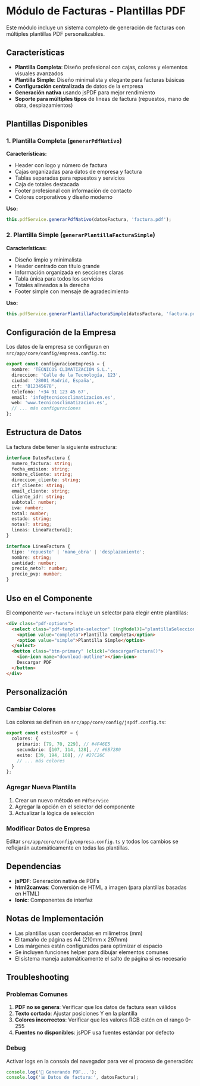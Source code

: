 # Módulo de Facturas - Plantillas PDF

Este módulo incluye un sistema completo de generación de facturas con múltiples plantillas PDF personalizables.

## Características

- **Plantilla Completa**: Diseño profesional con cajas, colores y elementos visuales avanzados
- **Plantilla Simple**: Diseño minimalista y elegante para facturas básicas
- **Configuración centralizada** de datos de la empresa
- **Generación nativa** usando jsPDF para mejor rendimiento
- **Soporte para múltiples tipos** de líneas de factura (repuestos, mano de obra, desplazamientos)

## Plantillas Disponibles

### 1. Plantilla Completa (`generarPdfNativo`)

**Características:**
- Header con logo y número de factura
- Cajas organizadas para datos de empresa y factura
- Tablas separadas para repuestos y servicios
- Caja de totales destacada
- Footer profesional con información de contacto
- Colores corporativos y diseño moderno

**Uso:**
```typescript
this.pdfService.generarPdfNativo(datosFactura, 'factura.pdf');
```

### 2. Plantilla Simple (`generarPlantillaFacturaSimple`)

**Características:**
- Diseño limpio y minimalista
- Header centrado con título grande
- Información organizada en secciones claras
- Tabla única para todos los servicios
- Totales alineados a la derecha
- Footer simple con mensaje de agradecimiento

**Uso:**
```typescript
this.pdfService.generarPlantillaFacturaSimple(datosFactura, 'factura.pdf');
```

## Configuración de la Empresa

Los datos de la empresa se configuran en `src/app/core/config/empresa.config.ts`:

```typescript
export const configuracionEmpresa = {
  nombre: 'TÉCNICOS CLIMATIZACIÓN S.L.',
  direccion: 'Calle de la Tecnología, 123',
  ciudad: '28001 Madrid, España',
  cif: 'B12345678',
  telefono: '+34 91 123 45 67',
  email: 'info@tecnicosclimatizacion.es',
  web: 'www.tecnicosclimatizacion.es',
  // ... más configuraciones
};
```

## Estructura de Datos

La factura debe tener la siguiente estructura:

```typescript
interface DatosFactura {
  numero_factura: string;
  fecha_emision: string;
  nombre_cliente: string;
  direccion_cliente: string;
  cif_cliente: string;
  email_cliente: string;
  cliente_id?: string;
  subtotal: number;
  iva: number;
  total: number;
  estado: string;
  notas?: string;
  lineas: LineaFactura[];
}

interface LineaFactura {
  tipo: 'repuesto' | 'mano_obra' | 'desplazamiento';
  nombre: string;
  cantidad: number;
  precio_neto?: number;
  precio_pvp: number;
}
```

## Uso en el Componente

El componente `ver-factura` incluye un selector para elegir entre plantillas:

```html
<div class="pdf-options">
  <select class="pdf-template-selector" [(ngModel)]="plantillaSeleccionada">
    <option value="completa">Plantilla Completa</option>
    <option value="simple">Plantilla Simple</option>
  </select>
  <button class="btn-primary" (click)="descargarFactura()">
    <ion-icon name="download-outline"></ion-icon>
    Descargar PDF
  </button>
</div>
```

## Personalización

### Cambiar Colores

Los colores se definen en `src/app/core/config/jspdf.config.ts`:

```typescript
export const estilosPDF = {
  colores: {
    primario: [79, 70, 229], // #4F46E5
    secundario: [107, 114, 128], // #6B7280
    exito: [39, 194, 108], // #27C26C
    // ... más colores
  }
};
```

### Agregar Nueva Plantilla

1. Crear un nuevo método en `PdfService`
2. Agregar la opción en el selector del componente
3. Actualizar la lógica de selección

### Modificar Datos de Empresa

Editar `src/app/core/config/empresa.config.ts` y todos los cambios se reflejarán automáticamente en todas las plantillas.

## Dependencias

- **jsPDF**: Generación nativa de PDFs
- **html2canvas**: Conversión de HTML a imagen (para plantillas basadas en HTML)
- **Ionic**: Componentes de interfaz

## Notas de Implementación

- Las plantillas usan coordenadas en milímetros (mm)
- El tamaño de página es A4 (210mm x 297mm)
- Los márgenes están configurados para optimizar el espacio
- Se incluyen funciones helper para dibujar elementos comunes
- El sistema maneja automáticamente el salto de página si es necesario

## Troubleshooting

### Problemas Comunes

1. **PDF no se genera**: Verificar que los datos de factura sean válidos
2. **Texto cortado**: Ajustar posiciones Y en la plantilla
3. **Colores incorrectos**: Verificar que los valores RGB estén en el rango 0-255
4. **Fuentes no disponibles**: jsPDF usa fuentes estándar por defecto

### Debug

Activar logs en la consola del navegador para ver el proceso de generación:

```typescript
console.log('🔧 Generando PDF...');
console.log('📊 Datos de factura:', datosFactura);
```
